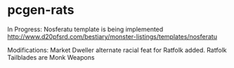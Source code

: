 # pcgen-rats

In Progress:
Nosferatu template is being implemented
http://www.d20pfsrd.com/bestiary/monster-listings/templates/nosferatu

Modifications:
Market Dweller alternate racial feat for Ratfolk added.
Ratfolk Tailblades are Monk Weapons

